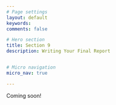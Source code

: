 ```yaml
---
# Page settings
layout: default
keywords:
comments: false

# Hero section
title: Section 9
description: Writing Your Final Report


# Micro navigation
micro_nav: true

---
```


Coming soon!

<!--

# Predictive Models

The choice of the correct evaluation metric will highly depend on the the task of your model.  Broadly speaking, predicitve neural networks will either be in a regression or classification setting.

## Regression Metrics

### Mean Square Error (MSE)
### Mean Absolute Error (MAE)


## Classification Metrics

Lets consider a simple binary classification problem where you are trying to predict if a patient is healthy or if the patient has pneumonia. You have a test set with 10 patients where 9 patients are healthy (shown in green squares) and 1 patient has pneumonia (shown in red square).

{% include image.html description="Ground truth for your test set." link="" image="section/9/truth.png" caption="true"%}

You have trained 3 models on this task (Model1, Model2, Model3) and you’re trying to compare the performance of these models. The predictions from each model on your test set is shown below (green - model predicted patient to be healthy, red - model predicted patient to have pneumonia). 

{% include image.html description="Results of your three models on the test set." link="" image="section/9/models.png" caption="true"%}


### Accuracy

To compare your models you first use accuracy, which is simply the number of correct classified test samples divided by the total number of test samples:

$$\text{accuracy}(f) = \frac{\sum_{x_i \in X_{test}} \mathbb{1}\{f(x_i) = y_i\}}{\mid X_{test} \mid}$$

**What is the accuracy for each model? Do you think this is the correct metric to use?**

$$\text{Accuracy}(M_1) = \frac{}{10} \qquad \text{Accuracy}(M_2) = \frac{}{10} \qquad \text{Accuracy}(M_3) = \frac{}{10}$$

If you use accuracy as your evaluation metric, it seems that the best model is Model1. In general, when you have class imbalance (more samples from one class than other classes), accuracy is not a good metric to use.

### Confusion Matrix

Accuracy doesn't descriminate between errors (i.e. it treats misclassifying a patient with pneumonia as healthy the same as misclassifying a healthy patient with having pneumonia).  A confusion matrix is a tabular format for showing a more detailed breakdown of a model's correct and incorrect classifications.

{% include image.html description="A confusion matrix for binary classification." link="" image="section/9/confusion.png" caption="true"%}

**Can you find a simple formula for calculating accuracy from a confusion matrix?**

### Precision, Recall, F1 Score

In the example of pneumonia detection, it is crucial that you find all the patients that have pneumonia. Predicting patients with pneumonia as healthy can have disastrous consequences (since the patients will be left untreated). Thus, a natural question to ask when evaluating your models is:

*Out of all the patients with pneumonia, how many did the model predict as having pneumonia?*

This metric is called recall.  In terms of the elements of the confusion matrix it can be expressed as

$$\text{Recall} = \frac{tp}{tp + fn}$$

**What is the recall for each model?**

$$\text{Recall}(M_1) = \frac{}{1} \qquad \text{Recall}(M_2) = \frac{}{1} \qquad \text{Recall}(M_3) = \frac{}{1}$$

Imagine that the treatment for pneumonia is very costly and therefore you would also like to make sure only patients with pneumonia recieve treatment.  A natural question to ask would be: 

*Out of all the patients that are predicted to have pneumonia, how many actually have pneumonia?*

This metric is called precision.  In terms of the elements of the confusion matrix it can be expressed as

$$\text{Precision} = \frac{tp}{tp + fp}$$

**What is the precision for each model?**

$$\text{precision}(M_1) = \frac{}{1} \qquad \text{precision}(M_2) = \frac{}{1} \qquad \text{precision}(M_3) = \frac{}{1}$$

Based on the recall and precision for each model can we now determine which is the best model?

*“Having multiple-number evaluation metrics makes it harder to compare algorithms. Better to combine them to a single evaluation metric. Having a single-number evaluation metric speeds up your ability to make a decision when you are selecting among a large number of classifiers. It gives a clear preference ranking among all of them, and therefore a clear direction for progress.” - Machine Learning Yearning*

F1 score is a metric that combines recall and precision by there harmonic mean

$$F_1 = 2 \cdot \frac{\text{precision} \cdot \text{recall}}{\text{precision} + \text{recall}}$$


**What is the F1 score for each model?**

$$F_1(M_1) = \frac{}{} \qquad F_1(M_2) = \frac{}{} \qquad F_1 = \frac{}{}$$

# Generative Models

GAN loss functions usually measure how well the generator fools the discriminator. That is, the generator weights are optimized to maximize the probability that any fake image is classified by the discriminator as belonging to the real dataset. 

However, GAN loss functions don’t measure the quality and diversity of the images generated. Thus, in order to benchmark GANs based on these two image criterions, we would need a new metric or procedure to compare them. 

## Inception Score

As mentioned above, we want to define a metric that returns a high score to GANs that output diverse and good quality images.

**What quantity could you maximize to check that the generated images are of high quality?**

One data driven way of making sure that the generated images are of high quality is by observing that is easy to infer the class of a high quality image with a NN classifier due to its high resolution (content of information) and their visual correspondence to the desired class (saliency). Mathematically, this is equivalent to say that the probability distribution of the class conditioned over an input image $$p(y\mid x)$$ has low entropy (highly spiked, concentrated). Hence the name of the metric: for estimating $$p(y\mid x)$$ the authors used a pretrained Inception network.

**How could you penalize GAN generators that don’t output diverse images?**

Diversity means having images from all the classes we are interested in. Using again the same statistical feature (the entropy), we can formulate mathematically a new figure of merit to award diversity in the generated images. How? By forcing the distribution of classes $$p(y)$$ of the generated dataset to have a high entropy. 

**How can be the entropy of $$p(y)$$ computed?** 

As we can estimate $$p(y\mid x)$$ with an Inception NN, $$p(y)$$ would be its marginal distribution.  As $$x = G(z)$$, $$p(y)$$ can be derived integrating over $$z$$ as follows:

$$\int_z p(y\mid x = G(z)) dz$$

**How you would combine in a single metric the previous two criterions?**

Using the KL divergence. Intuitively, the KL divergence can be thought as the “distance” in terms of similarity between two distributions.

The Inception score (of a Generator) is defined as follows:

$$IS(G) = exp(\mathbb{E}_{x \sim p_\theta} D_{KL}(p(y\mid x) \mid\mid p(y)))$$


If the images produced by the generative model are diverse and of high quality (i.e. $$p(y\mid x)$$ has low entropy and $$p(y)$$ has high entropy), then we expect a large KL-divergence between the distributions $$p(y)$$ and $$p(y\mid x)$$, resulting in a large IS. 

One shortcoming for IS is that it can misrepresent the performance if it only generates one image per class. $$p(y)$$ will still be uniform even though the diversity is low.


## Frechet Inception Distance

This metric compares the statistics of the generated samples and real samples. It models both distributions as multivariate Gaussian. Thus, these two distributions can be compactly represented by their mean $$\mu$$ and covariance matrix $$\Sigma$$ exclusively. That is:

$$X_r\sim N(\mu_x,\Sigma_x) \text{ and } X_g\sim(\mu_g,\Sigma_g)$$

These two distributions are estimated with 2048-dimensional activations of the Inception-v3 pool3 layer for real and generated samples respectively. 

Finally, the FID between the real image distribution ($$Xr$$) and the generated image distribution ($$Xg$$) is computed as:

$$FID(x,g) = ||\mu_x - \mu_g||_2^2 + Tr(\Sigma_x + \Sigma_g - 2(\Sigma_x\Sigma_g)^{\frac{1}{2}})$$

Therefore, lower FID corresponds to more similar real and generated samples as measured by the distance between their activation distributions. 

# Task Specific Metrics

- Object Detection
  - Intersection over Union (IoU)
  - Mean Average Precision (maP)
- Machine Translation
  - Bilingual Evaluation Understudy (BLEU) Score

-->

